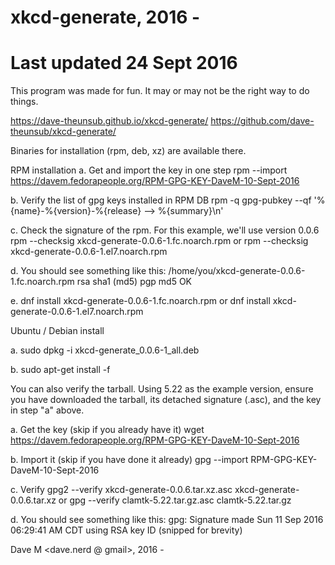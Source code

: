 # xkcd-generate, 2016 -
# Last updated 24 Sept 2016

This program was made for fun.  It may or may not be the right way to
do things.

https://dave-theunsub.github.io/xkcd-generate/
https://github.com/dave-theunsub/xkcd-generate/

Binaries for installation (rpm, deb, xz) are available there.

RPM installation
  a. Get and import the key in one step
  rpm --import https://davem.fedorapeople.org/RPM-GPG-KEY-DaveM-10-Sept-2016

  b. Verify the list of gpg keys installed in RPM DB
  rpm -q gpg-pubkey --qf '%{name}-%{version}-%{release} --> %{summary}\n'

  c. Check the signature of the rpm.  For this example, we'll use version 0.0.6 
  rpm --checksig xkcd-generate-0.0.6-1.fc.noarch.rpm
  or
  rpm --checksig xkcd-generate-0.0.6-1.el7.noarch.rpm

  d. You should see something like this:
  /home/you/xkcd-generate-0.0.6-1.fc.noarch.rpm rsa sha1 (md5) pgp md5 OK

  e. dnf install xkcd-generate-0.0.6-1.fc.noarch.rpm
  or
  dnf install xkcd-generate-0.0.6-1.el7.noarch.rpm

Ubuntu / Debian install

  a.  sudo dpkg -i xkcd-generate_0.0.6-1_all.deb

  b.  sudo apt-get install -f

You can also verify the tarball.  Using 5.22 as the example version, ensure
you have downloaded the tarball, its detached signature (.asc), and the key
in step "a" above.

  a. Get the key (skip if you already have it)
  wget https://davem.fedorapeople.org/RPM-GPG-KEY-DaveM-10-Sept-2016

  b. Import it (skip if you have done it already)
  gpg --import RPM-GPG-KEY-DaveM-10-Sept-2016

  c. Verify
  gpg2 --verify xkcd-generate-0.0.6.tar.xz.asc xkcd-generate-0.0.6.tar.xz
  or
  gpg --verify clamtk-5.22.tar.gz.asc clamtk-5.22.tar.gz

  d. You should see something like this:
  gpg: Signature made Sun 11 Sep 2016 06:29:41 AM CDT using RSA key ID
  (snipped for brevity)

Dave M <dave.nerd @ gmail>, 2016 -
